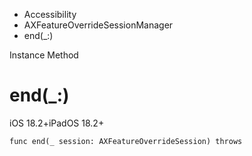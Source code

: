 

- Accessibility
- AXFeatureOverrideSessionManager
-  end(\_:) 

Instance Method

# end(\_:)

iOS 18.2+iPadOS 18.2+

``` source
func end(_ session: AXFeatureOverrideSession) throws
```

